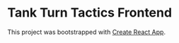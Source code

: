 # Tank Turn Tactics Frontend

This project was bootstrapped with [Create React App](https://github.com/facebook/create-react-app).
